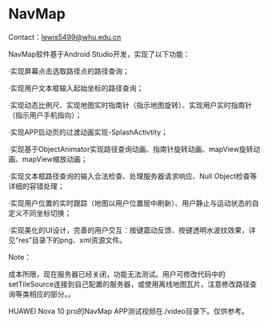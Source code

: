 # NavMap

Contact：lewis5499@whu.edu.cn

NavMap软件基于Android Studio开发，实现了以下功能：

·实现屏幕点击选取路径点的路径查询；

·实现用户文本框输入起始坐标的路径查询；

·实现动态比例尺、实现地图实时指南针（指示地图旋转）、实现用户实时指南针（指示用户手机指向）；

·实现APP启动页的过渡动画实现-SplashActivtity；

·实现基于ObjectAnimator实现路径查询动画、指南针旋转动画、mapView旋转动画、mapView缩放动画；

·实现文本框路径查询的输入合法检查、处理服务器请求响应、Null Object检查等详细的容错处理；

·实现用户位置的实时跟踪（地图以用户位置居中刷新）、用户静止与运动状态的自定义不同坐标切换；

·实现美化的UI设计，完善的用户交互：按键震动反馈、按键透明水波纹效果，详见“res”目录下的png、xml资源文件。

Note：

成本所限，现在服务器已经关闭，功能无法测试。用户可修改代码中的setTileSource连接到自己配置的服务器，或使用离线地图瓦片，注意修改路径查询等类相应的部分。。

HUAWEI Nova 10 pro的NavMap APP测试视频在./video目录下。仅供参考。
